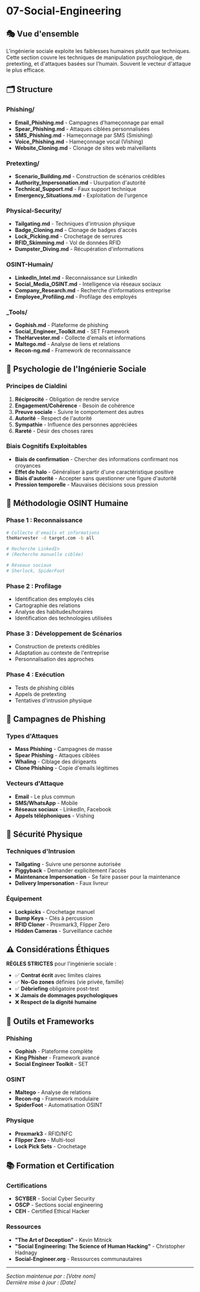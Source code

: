 # 07-Social-Engineering

## 🎭 Vue d'ensemble

L'ingénierie sociale exploite les faiblesses humaines plutôt que techniques. Cette section couvre les techniques de manipulation psychologique, de pretexting, et d'attaques basées sur l'humain. Souvent le vecteur d'attaque le plus efficace.

## 🗂️ Structure

### Phishing/
- **Email_Phishing.md** - Campagnes d'hameçonnage par email
- **Spear_Phishing.md** - Attaques ciblées personnalisées
- **SMS_Phishing.md** - Hameçonnage par SMS (Smishing)
- **Voice_Phishing.md** - Hameçonnage vocal (Vishing)
- **Website_Cloning.md** - Clonage de sites web malveillants

### Pretexting/
- **Scenario_Building.md** - Construction de scénarios crédibles
- **Authority_Impersonation.md** - Usurpation d'autorité
- **Technical_Support.md** - Faux support technique
- **Emergency_Situations.md** - Exploitation de l'urgence

### Physical-Security/
- **Tailgating.md** - Techniques d'intrusion physique
- **Badge_Cloning.md** - Clonage de badges d'accès
- **Lock_Picking.md** - Crochetage de serrures
- **RFID_Skimming.md** - Vol de données RFID
- **Dumpster_Diving.md** - Récupération d'informations

### OSINT-Humain/
- **LinkedIn_Intel.md** - Reconnaissance sur LinkedIn
- **Social_Media_OSINT.md** - Intelligence via réseaux sociaux
- **Company_Research.md** - Recherche d'informations entreprise
- **Employee_Profiling.md** - Profilage des employés

### _Tools/
- **Gophish.md** - Plateforme de phishing
- **Social_Engineer_Toolkit.md** - SET Framework
- **TheHarvester.md** - Collecte d'emails et informations
- **Maltego.md** - Analyse de liens et relations
- **Recon-ng.md** - Framework de reconnaissance

## 🧠 Psychologie de l'Ingénierie Sociale

### Principes de Cialdini
1. **Réciprocité** - Obligation de rendre service
2. **Engagement/Cohérence** - Besoin de cohérence
3. **Preuve sociale** - Suivre le comportement des autres
4. **Autorité** - Respect de l'autorité
5. **Sympathie** - Influence des personnes appréciées
6. **Rareté** - Désir des choses rares

### Biais Cognitifs Exploitables
- **Biais de confirmation** - Chercher des informations confirmant nos croyances
- **Effet de halo** - Généraliser à partir d'une caractéristique positive
- **Biais d'autorité** - Accepter sans questionner une figure d'autorité
- **Pression temporelle** - Mauvaises décisions sous pression

## 🎯 Méthodologie OSINT Humaine

### Phase 1 : Reconnaissance
```bash
# Collecte d'emails et informations
theHarvester -d target.com -b all

# Recherche LinkedIn
# (Recherche manuelle ciblée)

# Réseaux sociaux
# Sherlock, SpiderFoot
```

### Phase 2 : Profilage
- Identification des employés clés
- Cartographie des relations
- Analyse des habitudes/horaires
- Identification des technologies utilisées

### Phase 3 : Développement de Scénarios
- Construction de pretexts crédibles
- Adaptation au contexte de l'entreprise
- Personnalisation des approches

### Phase 4 : Exécution
- Tests de phishing ciblés
- Appels de pretexting
- Tentatives d'intrusion physique

## 📧 Campagnes de Phishing

### Types d'Attaques
- **Mass Phishing** - Campagnes de masse
- **Spear Phishing** - Attaques ciblées
- **Whaling** - Ciblage des dirigeants
- **Clone Phishing** - Copie d'emails légitimes

### Vecteurs d'Attaque
- **Email** - Le plus commun
- **SMS/WhatsApp** - Mobile
- **Réseaux sociaux** - LinkedIn, Facebook
- **Appels téléphoniques** - Vishing

## 🏢 Sécurité Physique

### Techniques d'Intrusion
- **Tailgating** - Suivre une personne autorisée
- **Piggyback** - Demander explicitement l'accès
- **Maintenance Impersonation** - Se faire passer pour la maintenance
- **Delivery Impersonation** - Faux livreur

### Équipement
- **Lockpicks** - Crochetage manuel
- **Bump Keys** - Clés à percussion
- **RFID Cloner** - Proxmark3, Flipper Zero
- **Hidden Cameras** - Surveillance cachée

## ⚠️ Considérations Éthiques

**RÈGLES STRICTES** pour l'ingénierie sociale :

- ✅ **Contrat écrit** avec limites claires
- ✅ **No-Go zones** définies (vie privée, famille)
- ✅ **Débriefing** obligatoire post-test
- ❌ **Jamais de dommages psychologiques**
- ❌ **Respect de la dignité humaine**

## 🔧 Outils et Frameworks

### Phishing
- **Gophish** - Plateforme complète
- **King Phisher** - Framework avancé
- **Social Engineer Toolkit** - SET

### OSINT
- **Maltego** - Analyse de relations
- **Recon-ng** - Framework modulaire
- **SpiderFoot** - Automatisation OSINT

### Physique
- **Proxmark3** - RFID/NFC
- **Flipper Zero** - Multi-tool
- **Lock Pick Sets** - Crochetage

## 📚 Formation et Certification

### Certifications
- **SCYBER** - Social Cyber Security
- **OSCP** - Sections social engineering
- **CEH** - Certified Ethical Hacker

### Ressources
- **"The Art of Deception"** - Kevin Mitnick
- **"Social Engineering: The Science of Human Hacking"** - Christopher Hadnagy
- **Social-Engineer.org** - Ressources communautaires

---
*Section maintenue par : [Votre nom]*  
*Dernière mise à jour : [Date]* 